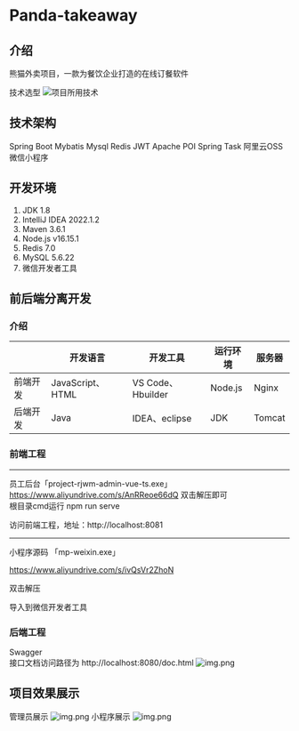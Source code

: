 # Panda-takeaway

## 介绍

熊猫外卖项目，一款为餐饮企业打造的在线订餐软件  

技术选型
![项目所用技术](https://user-images.githubusercontent.com/121293121/227679705-52cf0ca8-230b-4d51-b8bb-6bbb741df58b.png)


## 技术架构

Spring Boot
Mybatis
Mysql
Redis
JWT
Apache POI
Spring Task
阿里云OSS
微信小程序

## 开发环境

1. JDK 1.8
2. IntelliJ IDEA 2022.1.2
3. Maven 3.6.1
4. Node.js v16.15.1
5. Redis 7.0
6. MySQL 5.6.22
7. 微信开发者工具

## 前后端分离开发

### 介绍

|          | **开发语言**     | **开发工具**      | **运行环境** | **服务器** |
| -------- | ---------------- | ----------------- | ------------ | ---------- |
| 前端开发 | JavaScript、HTML | VS Code、Hbuilder | Node.js      | Nginx      |
| 后端开发 | Java             | IDEA、eclipse     | JDK          | Tomcat     |

### 前端工程

------

员工后台「project-rjwm-admin-vue-ts.exe」
https://www.aliyundrive.com/s/AnRReoe66dQ
双击解压即可  
根目录cmd运行 npm run serve

访问前端工程，地址：http://localhost:8081

------

小程序源码 「mp-weixin.exe」

https://www.aliyundrive.com/s/ivQsVr2ZhoN 

双击解压

导入到微信开发者工具

### 后端工程

Swagger  
接口文档访问路径为 http://localhost:8080/doc.html
![img.png](img/Swagger.png)

## **项目效果展示**

管理员展示
![img.png](img/reggie.png)
小程序展示
![img.png](img/小程序.png)
